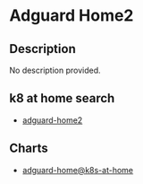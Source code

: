 # Adguard Home2

## Description

No description provided.

## k8 at home search

- [adguard-home2](https://nanne.dev/k8s-at-home-search/#/adguard-home2)

## Charts

- [adguard-home@k8s-at-home](https://k8s-at-home.com/charts/)

